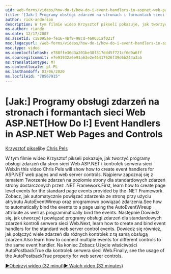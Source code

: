 ```yaml
---
uid: web-forms/videos/how-do-i/how-do-i-event-handlers-in-aspnet-web-pages-and-controls
title: '[Jak:] Programy obsługi zdarzeń na stronach i formantach sieci Web ASP.NET | Microsoft Docs'
author: rick-anderson
description: W tym filmie wideo Krzysztof pikseli pokazuje, jak tworzyć programy obsługi zdarzeń dla stron sieci Web ASP.NET i kontrolek serwera sieci Web. Najpierw Dowiedz się, jak utworzyć zdarzenia poziomu strony f...
ms.author: riande
ms.date: 12/17/2007
ms.assetid: c18095ae-fe16-4bf9-98cd-460631af021f
msc.legacyurl: /web-forms/videos/how-do-i/how-do-i-event-handlers-in-aspnet-web-pages-and-controls
msc.type: video
ms.openlocfilehash: e788ffe36d3a201be38f317ddd5f721cf6d9a6ff
ms.sourcegitcommit: e7e91932a6e91a63e2e46417626f39d6b244a3ab
ms.translationtype: MT
ms.contentlocale: pl-PL
ms.lasthandoff: 03/06/2020
ms.locfileid: "78567915"
---
```

# <a name="how-do-i-event-handlers-in-aspnet-web-pages-and-controls"></a><span data-ttu-id="8e8e9-104">[Jak:] Programy obsługi zdarzeń na stronach i formantach sieci Web ASP.NET</span><span class="sxs-lookup"><span data-stu-id="8e8e9-104">[How Do I:] Event Handlers in ASP.NET Web Pages and Controls</span></span>

<span data-ttu-id="8e8e9-105">[Krzysztof pikseli](https://twitter.com/chrispels)</span><span class="sxs-lookup"><span data-stu-id="8e8e9-105">by [Chris Pels](https://twitter.com/chrispels)</span></span>

<span data-ttu-id="8e8e9-106">W tym filmie wideo Krzysztof pikseli pokazuje, jak tworzyć programy obsługi zdarzeń dla stron sieci Web ASP.NET i kontrolek serwera sieci Web.</span><span class="sxs-lookup"><span data-stu-id="8e8e9-106">In this video Chris Pels will show how to create event handlers for ASP.NET web pages and web server controls.</span></span> <span data-ttu-id="8e8e9-107">Najpierw zapoznaj się z tematem Tworzenie zdarzeń na poziomie strony dla standardowych zdarzeń strony dostarczonych przez .NET Framework.</span><span class="sxs-lookup"><span data-stu-id="8e8e9-107">First, learn how to create page level events for the standard page events provided by the .NET Framework.</span></span> <span data-ttu-id="8e8e9-108">Zobacz, jak automatycznie powiązać zdarzenia ze stroną przy użyciu atrybutu AutoEventWireup oraz programowo powiązać zdarzenia.</span><span class="sxs-lookup"><span data-stu-id="8e8e9-108">See how to automatically bind the events to a page using the AutoEventWireup attribute as well as programmatically bind the events.</span></span> <span data-ttu-id="8e8e9-109">Następnie Dowiedz się, jak utworzyć i powiązać programy obsługi zdarzeń dla standardowych zdarzeń kontroli serwera sieci Web.</span><span class="sxs-lookup"><span data-stu-id="8e8e9-109">Next, learn how to create and bind event handlers for the standard web server control events.</span></span> <span data-ttu-id="8e8e9-110">Dowiedz się również, jak połączyć wiele zdarzeń dla różnych kontrolek z tą samą obsługą zdarzeń.</span><span class="sxs-lookup"><span data-stu-id="8e8e9-110">Also learn how to connect multiple events for different controls to the same event handler.</span></span> <span data-ttu-id="8e8e9-111">Na koniec Zobacz Użycie właściwości AutoPostbackTrue dla kontrolek serwera sieci Web.</span><span class="sxs-lookup"><span data-stu-id="8e8e9-111">Finally, see the usage of the AutoPostbackTrue property for web server controls.</span></span>

[<span data-ttu-id="8e8e9-112">&#9654;Obejrzyj wideo (32 minut)</span><span class="sxs-lookup"><span data-stu-id="8e8e9-112">&#9654; Watch video (32 minutes)</span></span>](https://channel9.msdn.com/Blogs/ASP-NET-Site-Videos/how-do-i-event-handlers-in-aspnet-web-pages-and-controls)

